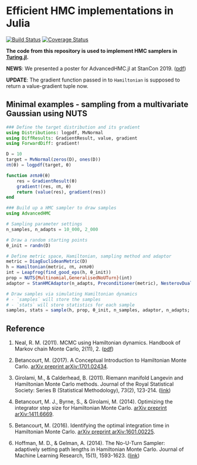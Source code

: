 # Efficient HMC implementations in Julia

[![Build Status](https://travis-ci.org/TuringLang/AdvancedHMC.jl.svg?branch=master)](https://travis-ci.org/TuringLang/AdvancedHMC.jl) [![Coverage Status](https://coveralls.io/repos/github/TuringLang/AdvancedHMC.jl/badge.svg?branch=kx%2Fbug-fix)](https://coveralls.io/github/TuringLang/AdvancedHMC.jl?branch=kx%2Fbug-fix)

**The code from this repository is used to implement HMC samplers in [Turing.jl](https://github.com/TuringLang/Turing.jl).**

**NEWS**: We presented a poster for AdvancedHMC.jl at StanCon 2019. ([pdf](https://github.com/TuringLang/AdvancedHMC.jl/files/3730367/StanCon-AHMC.pdf))

**UPDATE**: The gradient function passed in to `Hamiltonian` is supposed to return a value-gradient tuple now.

## Minimal examples - sampling from a multivariate Gaussian using NUTS

```julia
### Define the target distribution and its gradient
using Distributions: logpdf, MvNormal
using DiffResults: GradientResult, value, gradient
using ForwardDiff: gradient!

D = 10
target = MvNormal(zeros(D), ones(D))
ℓπ(θ) = logpdf(target, θ)

function ∂ℓπ∂θ(θ)
    res = GradientResult(θ)
    gradient!(res, ℓπ, θ)
    return (value(res), gradient(res))
end

### Build up a HMC sampler to draw samples
using AdvancedHMC

# Sampling parameter settings
n_samples, n_adapts = 10_000, 2_000

# Draw a random starting points
θ_init = randn(D)

# Define metric space, Hamiltonian, sampling method and adaptor
metric = DiagEuclideanMetric(D)
h = Hamiltonian(metric, ℓπ, ∂ℓπ∂θ)
int = Leapfrog(find_good_eps(h, θ_init))
prop = NUTS{Multinomial,GeneralisedNoUTurn}(int)
adaptor = StanHMCAdaptor(n_adapts, Preconditioner(metric), NesterovDualAveraging(0.8, int.ϵ))

# Draw samples via simulating Hamiltonian dynamics
# - `samples` will store the samples
# - `stats` will store statistics for each sample
samples, stats = sample(h, prop, θ_init, n_samples, adaptor, n_adapts; progress=true)
```

## Reference

1. Neal, R. M. (2011). MCMC using Hamiltonian dynamics. Handbook of Markov chain Monte Carlo, 2(11), 2. ([pdf](https://arxiv.org/pdf/1206.1901))

2. Betancourt, M. (2017). A Conceptual Introduction to Hamiltonian Monte Carlo. [arXiv preprint arXiv:1701.02434](https://arxiv.org/abs/1701.02434).

3. Girolami, M., & Calderhead, B. (2011). Riemann manifold Langevin and Hamiltonian Monte Carlo methods. Journal of the Royal Statistical Society: Series B (Statistical Methodology), 73(2), 123-214. ([link](https://rss.onlinelibrary.wiley.com/doi/full/10.1111/j.1467-9868.2010.00765.x))

4. Betancourt, M. J., Byrne, S., & Girolami, M. (2014). Optimizing the integrator step size for Hamiltonian Monte Carlo. [arXiv preprint arXiv:1411.6669](https://arxiv.org/pdf/1411.6669).

5. Betancourt, M. (2016). Identifying the optimal integration time in Hamiltonian Monte Carlo. [arXiv preprint arXiv:1601.00225](https://arxiv.org/abs/1601.00225).

6. Hoffman, M. D., & Gelman, A. (2014). The No-U-Turn Sampler: adaptively setting path lengths in Hamiltonian Monte Carlo. Journal of Machine Learning Research, 15(1), 1593-1623. ([link][1])


[1]: http://arxiv.org/abs/1111.4246
